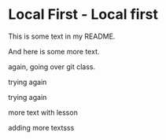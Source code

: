# Local First - Local first

This is some text in my README.

And here is some more text.

again, going over git class.

trying again

trying again

more text with lesson

adding more textsss